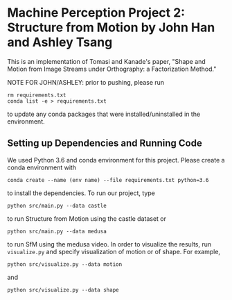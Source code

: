 # Machine Perception Project 2: Structure from Motion by John Han and Ashley Tsang

This is an implementation of Tomasi and Kanade's paper, "Shape and Motion from Image Streams under Orthography: a Factorization Method." 

NOTE FOR JOHN/ASHLEY: prior to pushing, please run 

```
rm requirements.txt
conda list -e > requirements.txt
```

to update any conda packages that were installed/uninstalled in the environment.

## Setting up Dependencies and Running Code
We used Python 3.6 and conda environment for this project. Please create a conda environment with 

```
conda create --name (env name) --file requirements.txt python=3.6
```

to install the dependencies. To run our project, type

```
python src/main.py --data castle
```

to run Structure from Motion using the castle dataset or

```
python src/main.py --data medusa
```

to run SfM using the medusa video. In order to visualize the results, run `visualize.py` and specify visualization of motion or of shape. For example, 

```
python src/visualize.py --data motion
```

and 

```
python src/visualize.py --data shape
```